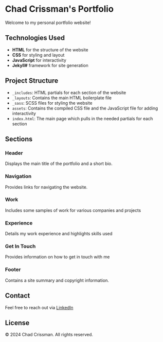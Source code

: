 # Chad Crissman's Portfolio

Welcome to my personal portfolio website!


## Technologies Used

- **HTML** for the structure of the website
- **CSS** for styling and layout
- **JavaScript** for interactivity
- **Jekyll#** framework for site generation


## Project Structure

- `_includes`: HTML partials for each section of the website
- `_layouts`: Contains the main HTML boilerplate file
- `_sass`: SCSS files for styling the website
- `assets`: Contains the compiled CSS file and the JavaScript file for adding interactivity
- `index.html`: The main page which pulls in the needed partials for each section


## Sections

### Header

Displays the main title of the portfolio and a short bio.

### Navigation

Provides links for navigating the website.

### Work

Includes some samples of work for various companies and projects

### Experience

Details my work experience and highlights skills used

### Get In Touch

Provides information on how to get in touch with me

### Footer

Contains a site summary and copyright information.


## Contact

Feel free to reach out via [LinkedIn](https://www.linkedin.com/in/ccrissman/)


## License

© 2024 Chad Crissman. All rights reserved.
